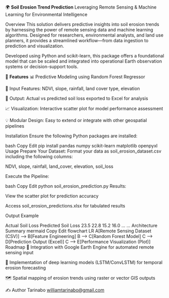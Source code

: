 🌍 **Soil Erosion Trend Prediction**
Leveraging Remote Sensing & Machine Learning for Environmental Intelligence

Overview
This solution delivers predictive insights into soil erosion trends by harnessing the power of remote sensing data and machine learning algorithms. Designed for researchers, environmental analysts, and land use planners, it provides a streamlined workflow—from data ingestion to prediction and visualization.

Developed using Python and scikit-learn, this package offers a foundational model that can be scaled and integrated into operational Earth observation systems or decision-support tools.

🔧 **Features**
📊 Predictive Modeling using Random Forest Regressor

🌱 Input Features: NDVI, slope, rainfall, land cover type, elevation

🧾 Output: Actual vs predicted soil loss exported to Excel for analysis

📈 Visualization: Interactive scatter plot for model performance assessment

💡 Modular Design: Easy to extend or integrate with other geospatial pipelines

Installation
Ensure the following Python packages are installed:

bash
Copy
Edit
pip install pandas numpy scikit-learn matplotlib openpyxl
Usage
Prepare Your Dataset:
Format your data as soil_erosion_dataset.csv including the following columns:

NDVI, slope, rainfall, land_cover, elevation, soil_loss

Execute the Pipeline:

bash
Copy
Edit
python soil_erosion_prediction.py
Results:

View the scatter plot for prediction accuracy

Access soil_erosion_predictions.xlsx for tabulated results

Output Example

Actual Soil Loss	Predicted Soil Loss
23.5	22.8
15.2	16.0
...	...
Architecture Summary
mermaid
Copy
Edit
flowchart LR
    A[Remote Sensing Dataset (CSV)] --> B[Feature Engineering]
    B --> C[Random Forest Model]
    C --> D[Prediction Output (Excel)]
    C --> E[Performance Visualization (Plot)]
Roadmap
🔗 Integration with Google Earth Engine for automated remote sensing input

🧠 Implementation of deep learning models (LSTM/ConvLSTM) for temporal erosion forecasting

🗺️ Spatial mapping of erosion trends using raster or vector GIS outputs

✍️ Author
Tarinabo williamtarinabo@gmail.com
